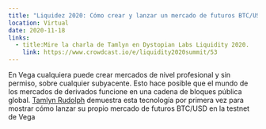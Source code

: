 ```yaml
---
title: "Liquidez 2020: Cómo crear y lanzar un mercado de futuros BTC/USD en Vega"
location: Virtual
date: 2020-11-18
links:
  - title:Mire la charla de Tamlyn en Dystopian Labs Liquidity 2020.
    link: https://www.crowdcast.io/e/liquidity2020summit/53
---
```


En Vega cualquiera puede crear mercados de nivel profesional y sin permiso, sobre cualquier subyacente. Esto hace posible que el mundo de los mercados de derivados funcione en una cadena de bloques pública global. <a href="https://twitter.com/RudolphTamlyn">Tamlyn Rudolph</a> demuestra esta tecnología por primera vez para mostrar cómo lanzar su propio mercado de futuros BTC/USD en la testnet de Vega

